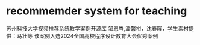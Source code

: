 # recommemder system for teaching
苏州科技大学视频推荐系统教学案例开源库 邹恩岑,潘馨裕，沈春晖，学生素材提供：马壮等
该案例入选2024全国高校程序设计教育大会优秀案例